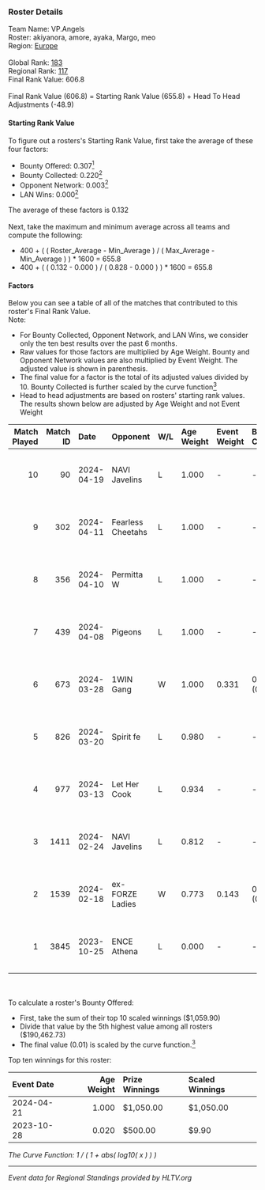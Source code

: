 ### Roster Details<br />
Team Name: VP.Angels<br />
Roster: akiyanora, amore, ayaka, Margo, meo<br />
Region: [Europe]( ../standings_europe.md)<br />
<br />
Global Rank: [183](../standings_global.md)<br />
Regional Rank: [117]( ../standings_europe.md)<br />
Final Rank Value:  606.8<br />
<br />
Final Rank Value (606.8) = Starting Rank Value (655.8) + Head To Head Adjustments (-48.9)<br />

#### Starting Rank Value<br />
To figure out a rosters's Starting Rank Value, first take the average of these four factors:<br />
- Bounty Offered: 0.307[<sup>1</sup>](#table2)
- Bounty Collected: 0.220[<sup>2</sup>](#table1)
- Opponent Network: 0.003[<sup>2</sup>](#table1)
- LAN Wins: 0.000[<sup>2</sup>](#table1)

The average of these factors is 0.132<br />
<br />
Next, take the maximum and minimum average across all teams and compute the following:<br />
- 400 + ( ( Roster_Average - Min_Average ) / ( Max_Average - Min_Average ) ) * 1600 = 655.8
- 400 + ( ( 0.132 - 0.000 ) / ( 0.828 - 0.000 ) ) * 1600 = 655.8


#### Factors<br />
Below you can see a table of all of the matches that contributed to this roster's Final Rank Value.<br />
Note:<br />

- For Bounty Collected, Opponent Network, and LAN Wins, we consider only the ten best results over the past 6 months.
- Raw values for those factors are multiplied by Age Weight. Bounty and Opponent Network values are also multiplied by Event Weight. The adjusted value is shown in parenthesis.
- The final value for a factor is the total of its adjusted values divided by 10. Bounty Collected is further scaled by the curve function[<sup>3</sup>](#curveFunction)
- Head to head adjustments are based on rosters' starting rank values. The results shown below are adjusted by Age Weight and not Event Weight
<span id="table1"></span><br />


| Match Played | Match ID | Date       | Opponent          | W/L | Age Weight | Event Weight | Bounty Collected | Opponent Network | LAN Wins  | H2H Adj. | Roster                              |
| -: | -: | :- | :- | :- | :- | :- | :- | :- | :- | -: | :- |
|           10 |       90 | 2024-04-19 | NAVI Javelins     | L   | 1.000      | -            | -                | -                | -         |    -5.54 | akiyanora, amore, ayaka, Margo, meo |
|            9 |      302 | 2024-04-11 | Fearless Cheetahs | L   | 1.000      | -            | -                | -                | -         |    -8.49 | akiyanora, amore, ayaka, Margo, meo |
|            8 |      356 | 2024-04-10 | Permitta W        | L   | 1.000      | -            | -                | -                | -         |   -21.23 | akiyanora, amore, ayaka, Margo, meo |
|            7 |      439 | 2024-04-08 | Pigeons           | L   | 1.000      | -            | -                | -                | -         |    -5.91 | akiyanora, amore, ayaka, Margo, meo |
|            6 |      673 | 2024-03-28 | 1WIN Gang         | W   | 1.000      | 0.331        | 0.006 (0.002)    | 0.046 (0.015)    | 0 (0.000) |    14.14 | akiyanora, amore, ayaka, Margo, meo |
|            5 |      826 | 2024-03-20 | Spirit fe         | L   | 0.980      | -            | -                | -                | -         |   -13.95 | akiyanora, amore, ayaka, Margo, meo |
|            4 |      977 | 2024-03-13 | Let Her Cook      | L   | 0.934      | -            | -                | -                | -         |   -13.65 | akiyanora, amore, ayaka, Margo, meo |
|            3 |     1411 | 2024-02-24 | NAVI Javelins     | L   | 0.812      | -            | -                | -                | -         |    -6.66 | akiyanora, amore, ayaka, Margo, meo |
|            2 |     1539 | 2024-02-18 | ex-FORZE Ladies   | W   | 0.773      | 0.143        | 0.009 (0.001)    | 0.093 (0.010)    | 0 (0.000) |    12.37 | akiyanora, amore, ayaka, Margo, meo |
|            1 |     3845 | 2023-10-25 | ENCE Athena       | L   | 0.000      | -            | -                | -                | -         |    -0.00 | amore, ayaka, Katherine, Margo, meo |

<br />
<span id="table2"></span><br />
To calculate a roster's Bounty Offered:<br />

- First, take the sum of their top 10 scaled winnings ($1,059.90)
- Divide that value by the 5th highest value among all rosters ($190,462.73)
- The final value (0.01) is scaled by the curve function.[<sup>3</sup>](#curveFunction)

Top ten winnings for this roster:<br />

| Event Date | Age Weight | Prize Winnings | Scaled Winnings |
| :- | -: | :- | :- |
| 2024-04-21 |      1.000 | $1,050.00      | $1,050.00       |
| 2023-10-28 |      0.020 | $500.00        | $9.90           |


<span id="curveFunction"></span>_The Curve Function: 1 / ( 1 + abs( log10( x ) ) )_<br />

---
_Event data for Regional Standings provided by HLTV.org_<br />
